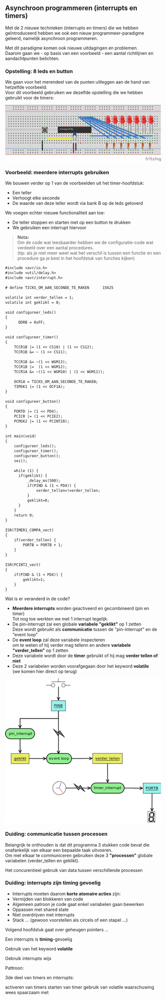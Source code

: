 ## Asynchroon programmeren (interrupts en timers)

Met de 2 nieuwe technieken (interrupts en timers) die we hebben geïntroduceerd hebben we ook een nieuw programmeer-paradigme geleerd, namelijk asynchroon programmeren.

Met dit paradigme komen ook nieuwe uitdagingen en problemen.  
Daarom gaan we - op basis van een voorbeeld - een aantal richtlijnen en aandachtpunten belichten.

### Opstelling: 8 leds en button

We gaan voor het merendeel van de punten uitleggen aan de hand van hetzelfde voorbeeld.  
Voor dit voorbeeld gebruiken we dezelfde opstelling die we hebben gebruikt voor de timers: 

![](../../pictures/8_led_with_button_bb.png)

### Voorbeeld: meerdere interrupts gebruiken

We bouwen verder op 1 van de voorbeelden uit het timer-hoofdstuk:

* Een teller
* Verhoogt elke seconde
* De waarde van deze teller wordt via bank B op de leds getoverd

We voegen echter nieuwe functionaliteit aan toe:

* De teller stoppen en starten met op een button te drukken
* We gebruiken een interrupt hiervoor

> **Nota:**   
> Om de code wat leesbaarder hebben we de configuratie-code wat verdeeld over een aantal procedures.  
> (tip: als je niet meer weet wat het verschil is tussen een functie en een procedure ga je best in het hoofdstuk van functies kijken)

```{.c}
#include <avr/io.h>
#include <util/delay.h>
#include <avr/interrupt.h>

# define TICKS_OM_AAN_SECONDE_TE_RAKEN      15625

volatile int verder_tellen = 1;
volatile int geklikt = 0;

void configureer_leds()
{
      DDRB = 0xFF;
}

void configureer_timer()
{
    TCCR1B |= (1 << CS10) | (1 << CS12);
    TCCR1B &= ~ (1 << CS11);

    TCCR1B &= ~(1 << WGM13);
    TCCR1B |=  (1 << WGM12);
    TCCR1A &= ~((1 << WGM10) | (1 << WGM11));

    OCR1A = TICKS_OM_AAN_SECONDE_TE_RAKEN;
    TIMSK1 |= (1 << OCF1A);
}

void configureer_button()
{
    PORTD |= (1 << PD4);
    PCICR |= (1 << PCIE2);
    PCMSK2 |= (1 << PCINT20);
}

int main(void)
{
    configureer_leds();
    configureer_timer();
    configureer_button();
    sei();

    while (1) {
      if(geklikt) {
          _delay_ms(500);
          if(PIND & (1 < PD4)) {
              verder_tellen=!verder_tellen;
          }
          geklikt=0;
      }
    }
    return 0;
}

ISR(TIMER1_COMPA_vect)
{
    if(verder_tellen) {
        PORTB = PORTB + 1;
    }
}

ISR(PCINT2_vect)
{
    if(PIND & (1 < PD4)) {
        geklikt=1;
    }
}
```

Wat is er veranderd in de code?

* **Meerdere interrupts** worden geactiveerd en gecombineerd (pin en timer)  
  Tot nog toe werkten we met 1 interrupt tegelijk.
* De pin-interrupt zal een globale **variabele "geklikt"** op 1 zetten  
  Deze wordt gebruikt als **communicatie** tussen de "pin-interrupt" en de "event loop"
* De **event loop** zal deze variabele inspecteren  
  om te weten of hij verder mag tellenn en andere **variabele "verder_tellen"** op 1 zetten
* Deze variabele wordt door de **timer** gebruikt of hij mag **verder tellen of niet**
* Deze 2 variabelen worden voorafgegaan door het keyword **volatile**  
  (we komen hier direct op terug)

![](../../pictures/avr_timer_and_otherinterrupts.png)

### Duiding: communicatie tussen processen

Belangrijk te onthouden is dat dit programma 3 stukken code bevat die onafankelijk van elkaar een bepaalde taak uitvoeren.  
Om met elkaar te communiceren gebruiken deze 3 **"processen"** globale variabelen (verder_tellen en geklikt).  

Het concurentieel gebruik van data tussen verschillende processen

### Duiding: interrupts zijn timing gevoelig

* Interrupts moeten daarom **korte atomaire acties** zijn:  
* Vermijden van blokkeren van code
* Algemeen patroon je code gaat enkel variabelen gaan bewerken
* Oppassen met shared state
* Niet overdrijven met interrupts
* Stack ... (gewoon voorstellen als circels of een stapel ...)

Volgend hoofdstuk gaat over geheugen pointers ...

Een interrupts is **timing**-gevoelig

Gebruik van het keyword **volatile**

Gebruik interrupts wijs

Pattroon:

3de deel van timers en interrupts:

activeren van timers
starten van timer
gebruik van volatile
waarschuwing wees spaarzaam met 
